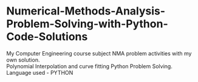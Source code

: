 # Numerical-Methods-Analysis-Problem-Solving-with-Python-Code-Solutions
My Computer Engineering course subject NMA problem activities with my own solution.
<br>
Polynomial Interpolation and curve fitting Python Problem Solving.
<br>
Language used - PYTHON

